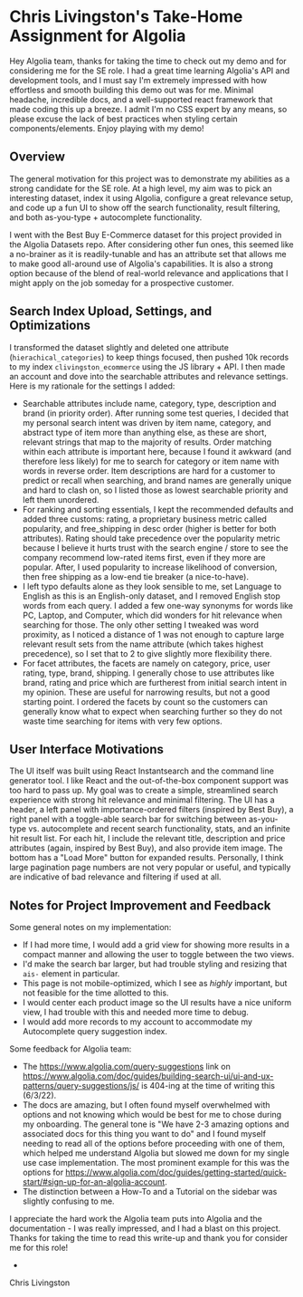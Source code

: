 # Chris Livingston's Take-Home Assignment for Algolia

Hey Algolia team, thanks for taking the time to check out my demo and for considering me for the SE role. I had a great time learning Algolia's API and development tools, and I must say I'm extremely impressed with how effortless and smooth building this demo out was for me. Minimal headache, incredible docs, and a well-supported react framework that made coding this up a breeze. I admit I'm no CSS expert by any means, so please excuse the lack of best practices when styling certain components/elements. Enjoy playing with my demo!

## Overview
The general motivation for this project was to demonstrate my abilities as a strong candidate for the SE role. At a high level, my aim was to pick an interesting dataset, index it using Algolia, configure a great relevance setup, and code up a fun UI to show off the search functionality, result filtering, and both as-you-type + autocomplete functionality.

I went with the Best Buy E-Commerce dataset for this project provided in the Algolia Datasets repo. After considering other fun ones, this seemed like a no-brainer as it is readily-tunable and has an attribute set that allows me to make good all-around use of Algolia's capabilities. It is also a strong option because of the blend of real-world relevance and applications that I might apply on the job someday for a prospective customer.

## Search Index Upload, Settings, and Optimizations
I transformed the dataset slightly and deleted one attribute (`hierachical_categories`) to keep things focused, then pushed 10k records to my index `clivingston_ecommerce` using the JS library + API. I then made an account and dove into the searchable attributes and relevance settings. Here is my rationale for the settings I added:

- Searchable attributes include name, category, type, description and brand (in priority order). After running some test queries, I decided that my personal search intent was driven by item name, category, and abstract type of item more than anything else, as these are short, relevant strings that map to the majority of results. Order matching within each attribute is important here, because I found it awkward (and therefore less likely) for me to search for category or item name with words in reverse order. Item descriptions are hard for a customer to predict or recall when searching, and brand names are generally unique and hard to clash on, so I listed those as lowest searchable priority and left them unordered.
- For ranking and sorting essentials, I kept the recommended defaults and added three customs: rating, a proprietary business metric called popularity, and free_shipping in desc order (higher is better for both attributes). Rating should take precedence over the popularity metric because I believe it hurts trust with the search engine / store to see the company recommend low-rated items first, even if they more are popular. After, I used popularity to increase likelihood of conversion, then free shipping as a low-end tie breaker (a nice-to-have).
- I left typo defaults alone as they look sensible to me, set Language to English as this is an English-only dataset, and I removed English stop words from each query. I added a few one-way synonyms for words like PC, Laptop, and Computer, which did wonders for hit relevance when searching for those. The only other setting I tweaked was word proximity, as I noticed a distance of 1 was not enough to capture large relevant result sets from the name attribute (which takes highest precedence), so I set that to 2 to give slightly more flexibility there.
- For facet attributes, the facets are namely on category, price, user rating, type, brand, shipping. I generally chose to use attributes like brand, rating and price which are furtherest from initial search intent in my opinion. These are useful for narrowing results, but not a good starting point. I ordered the facets by count so the customers can generally know what to expect when searching further so they do not waste time searching for items with very few options.

## User Interface Motivations
The UI itself was built using React Instantsearch and the command line generator tool. I like React  and the out-of-the-box component support was too hard to pass up. My goal was to create a simple, streamlined search experience with strong hit relevance and minimal filtering. The UI has a header, a left panel with importance-ordered filters (inspired by Best Buy), a right panel with a toggle-able search bar for switching between as-you-type vs. autocomplete and recent search functionality, stats, and an infinite hit result list. For each hit, I include the relevant title, description and price attributes (again, inspired by Best Buy), and also provide item image. The bottom has a "Load More" button for expanded results. Personally, I think large pagination page numbers are not very popular or useful, and typically are indicative of bad relevance and filtering if used at all.

## Notes for Project Improvement and Feedback
Some general notes on my implementation:

- If I had more time, I would add a grid view for showing more results in a compact manner and allowing the user to toggle between the two views.
- I'd make the search bar larger, but had trouble styling and resizing that `ais-` element in particular.
- This page is not mobile-optimized, which I see as *highly* important, but not feasible for the time allotted to this.
- I would center each product image so the UI results have a nice uniform view, I had trouble with this and needed more time to debug.
- I would add more records to my account to accommodate my Autocomplete query suggestion index.

Some feedback for Algolia team:

- The https://www.algolia.com/query-suggestions link on https://www.algolia.com/doc/guides/building-search-ui/ui-and-ux-patterns/query-suggestions/js/ is 404-ing at the time of writing this (6/3/22).
- The docs are amazing, but I often found myself overwhelmed with options and not knowing which would be best for me to chose during my onboarding. The general tone is "We have 2-3 amazing options and associated docs for this thing you want to do" and I found myself needing to read all of the options before proceeding with one of them, which helped me understand Algolia but slowed me down for my single use case implementation. The most prominent example for this was the options for https://www.algolia.com/doc/guides/getting-started/quick-start/#sign-up-for-an-algolia-account.
- The distinction between a How-To and a Tutorial on the sidebar was slightly confusing to me.


I appreciate the hard work the Algolia team puts into Algolia and the documentation - I was really impressed, and I had a blast on this project. Thanks for taking the time to read this write-up and thank you for consider me for this role!

-
Chris Livingston